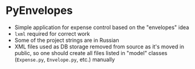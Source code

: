 # PyEnvelopes #

* Simple application for expense control based on the "envelopes" idea
* `lxml` required for correct work
* Some of the project strings are in Russian
* XML files used as DB storage removed from source as it's moved in public, so one should create all files listed in "model" classes (`Expense.py`, `Envelope.py`, etc.) manually
